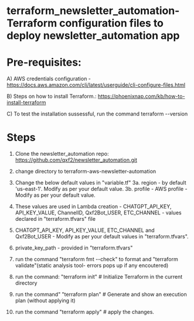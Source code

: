 # terraform_newsletter_automation-Terraform configuration files to deploy newsletter_automation app

Pre-requisites:
==============
A) AWS credentials configuration - 
    https://docs.aws.amazon.com/cli/latest/userguide/cli-configure-files.html

B) Steps on how to install Terraform.: 
    https://phoenixnap.com/kb/how-to-install-terraform

C) To test the installation sussessful, run the command
    terraform --version

Steps
=====
1) Clone the newsletter_automation repo: https://github.com/qxf2/newsletter_automation.git

2) change directory to terraform-aws-newsletter-automation

3) Change the below default values in "variable.tf"
    3a. region - by default 'us-east-1'. Modify as per your default value. 
    3b. profile - AWS profile - Modify as per your default value.

4) These values are used in Lambda creation - CHATGPT_API_KEY, API_KEY_VALUE, ChannelID, Qxf2Bot_USER, ETC_CHANNEL - values declared in "terraform.tfvars" file

5) CHATGPT_API_KEY, API_KEY_VALUE, ETC_CHANNEL and Qxf2Bot_USER - Modify as per your default values in "terraform.tfvars".

6) private_key_path - provided in "terraform.tfvars"

7) run the command 
    "terraform fmt --check" to format and 
    "terraform validate"(static analysis tool- errors pops up if any encoutered)

8) run the command: 
    "terraform init" # Initialize Terraform in the current directory

9) run the command" 
    "terraform plan" # Generate and show an execution plan (without applying it) 

10) run the command 
    "terraform apply" # apply the changes.